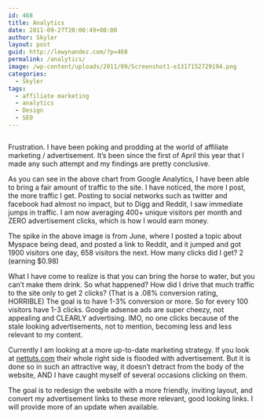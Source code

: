 ```yaml
---
id: 468
title: Analytics
date: 2011-09-27T20:00:49+00:00
author: Skyler
layout: post
guid: http://lewynandez.com/?p=468
permalink: /analytics/
image: /wp-content/uploads/2011/09/Screenshot1-e1317152729194.png
categories:
  - Skyler
tags:
  - affiliate marketing
  - analytics
  - Design
  - SEO
---
```

<a href="http://i1.wp.com/lewynandez.com/wp-content/uploads/2011/09/Screenshot1.png" rel="lightbox[468]"><img src="http://i2.wp.com/lewynandez.com/wp-content/uploads/2011/09/Screenshot1-e1317152729194-300x66.png?fit=300%2C66" alt="" title="Screenshot" class="alignnone size-medium wp-image-478" srcset="http://i1.wp.com/lewynandez.com/wp-content/uploads/2011/09/Screenshot1-e1317152729194.png?resize=300%2C66 300w, http://i1.wp.com/lewynandez.com/wp-content/uploads/2011/09/Screenshot1-e1317152729194.png?w=956 956w" sizes="(max-width: 300px) 100vw, 300px" data-recalc-dims="1" /></a>

Frustration. I have been poking and prodding at the world of affiliate marketing / advertisement. It&#8217;s been since the first of April this year that I made any such attempt and my findings are pretty conclusive. 

As you can see in the above chart from Google Analytics, I have been able to bring a fair amount of traffic to the site. I have noticed, the more I post, the more traffic I get. Posting to social networks such as twitter and facebook had almost no impact, but to Digg and Reddit, I saw immediate jumps in traffic. I am now averaging 400+ unique visitors per month and ZERO advertisement clicks, which is how I would earn money. 

The spike in the above image is from June, where I posted a topic about Myspace being dead, and posted a link to Reddit, and it jumped and got 1900 visitors one day, 658 visitors the next. How many clicks did I get? 2 (earning $0.98)

What I have come to realize is that you can bring the horse to water, but you can&#8217;t make them drink. So what happened? How did I drive that much traffic to the site only to get 2 clicks? (That is a .08% conversion rating, HORRIBLE) The goal is to have 1-3% conversion or more. So for every 100 visitors have 1-3 clicks. Google adsense ads are super cheezy, not appealing and CLEARLY advertising. IMO, no one clicks because of the stale looking advertisements, not to mention, becoming less and less relevant to my content.

Currently I am looking at a more up-to-date marketing strategy. If you look at [nettuts.com](http://net.tutsplus.com/) their whole right side is flooded with advertisement. But it is done so in such an attractive way, it doesn&#8217;t detract from the body of the website, AND I have caught myself of several occasions clicking on them. 

The goal is to redesign the website with a more friendly, inviting layout, and convert my advertisement links to these more relevant, good looking links. I will provide more of an update when available.